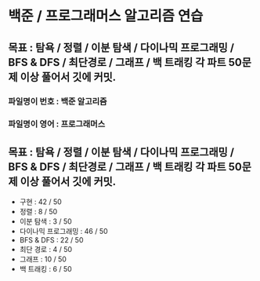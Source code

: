 
# 백준 / 프로그래머스 알고리즘 연습

## 목표 : 탐욕 / 정렬 / 이분 탐색 / 다이나믹 프로그래밍 / BFS & DFS / 최단경로 / 그래프 / 백 트래킹  각 파트 50문제 이상 풀어서 깃에 커밋.

### 파일명이 번호 : 백준 알고리즘
### 파일명이 영어 : 프로그래머스


## 목표 : 탐욕 / 정렬 / 이분 탐색 / 다이나믹 프로그래밍 / BFS & DFS / 최단경로 / 그래프 / 백 트래킹  각 파트 50문제 이상 풀어서 깃에 커밋.


- 구현 : 42 / 50
- 정렬 : 8 / 50
- 이분 탐색 : 3 / 50
- 다이나믹 프로그래밍 : 46 / 50
- BFS & DFS : 22 / 50
- 최단 경로 : 4 / 50
- 그래프 : 10 / 50
- 백 트래킹 : 6 / 50

